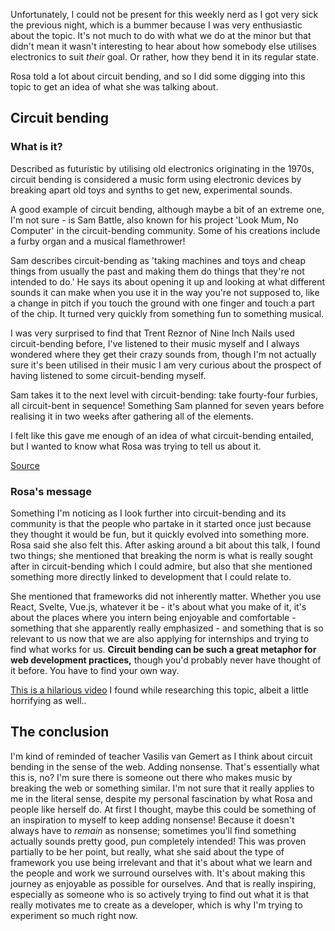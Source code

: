 Unfortunately, I could not be present for this weekly nerd as I got very sick the previous night, which is a bummer because I was very enthusiastic about the topic. It's not much to do with what we do at the minor but that didn't mean it wasn't interesting to hear about how somebody else utilises electronics to suit _their_ goal. Or rather, how they bend it in its regular state.

Rosa told a lot about circuit bending, and so I did some digging into this topic to get an idea of what she was talking about.

## Circuit bending

### What is it?
Described as futuristic by utilising old electronics originating in the 1970s, circuit bending is considered a music form using electronic devices by breaking apart old toys and synths to get new, experimental sounds.

A good example of circuit bending, although maybe a bit of an extreme one, I'm not sure - is Sam Battle, also known for his project 'Look Mum, No Computer' in the circuit-bending community. Some of his creations include a furby organ and a musical flamethrower!

Sam describes circuit-bending as 'taking machines and toys and cheap things from usually the past and making them do things that they're not intended to do.' He says its about opening it up and looking at what different sounds it can make when you use it in the way you're not supposed to, like a change in pitch if you touch the ground with one finger and touch a part of the chip. It turned very quickly from something fun to something musical.

I was very surprised to find that Trent Reznor of Nine Inch Nails used circuit-bending before, I've listened to their music myself and I always wondered where they get their crazy sounds from, though I'm not actually sure it's been utilised in their music I am very curious about the prospect of having listened to some circuit-bending myself.

Sam takes it to the next level with circuit-bending: take fourty-four furbies, all circuit-bent in sequence! Something Sam planned for seven years before realising it in two weeks after gathering all of the elements.

I felt like this gave me enough of an idea of what circuit-bending entailed, but I wanted to know what Rosa was trying to tell us about it.

<a href="https://www.youtube.com/watch?v=4G4TChPJE1o" class="hyperlink">Source</a>

### Rosa's message
Something I'm noticing as I look further into circuit-bending and its community is that the people who partake in it started once just because they thought it would be fun, but it quickly evolved into something more. Rosa said she also felt this. After asking around a bit about this talk, I found two things; she mentioned that breaking the norm is what is really sought after in circuit-bending which I could admire, but also that she mentioned something more directly linked to development that I could relate to.

She mentioned that frameworks did not inherently matter. Whether you use React, Svelte, Vue.js, whatever it be - it's about what you make of it, it's about the places where you intern being enjoyable and comfortable - something that she apparently really emphasized - and something that is so relevant to us now that we are also applying for internships and trying to find what works for us. **Circuit bending can be such a great metaphor for web development practices,** though you'd probably never have thought of it before. You have to find your own way.

<a href="https://www.youtube.com/watch?v=4G4TChPJE1o)" class="hyperlink">This is a hilarious video</a> I found while researching this topic, albeit a little horrifying as well..

## The conclusion

I'm kind of reminded of teacher Vasilis van Gemert as I think about circuit bending in the sense of the web. Adding nonsense. That's essentially what this is, no? I'm sure there is someone out there who makes music by breaking the web or something similar. I'm not sure that it really applies to me in the literal sense, despite my personal fascination by what Rosa and people like herself do. At first I thought, maybe this could be something of an inspiration to myself to keep adding nonsense! Because it doesn't always have to _remain_ as nonsense; sometimes you'll find something actually sounds pretty good, pun completely intended! This was proven partially to be her point, but really, what she said about the type of framework you use being irrelevant and that it's about what we learn and the people and work we surround ourselves with. It's about making this journey as enjoyable as possible for ourselves. And that is really inspiring, especially as someone who is so actively trying to find out what it is that really motivates me to create as a developer, which is why I'm trying to experiment so much right now.
